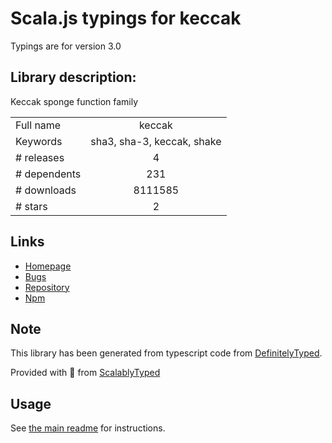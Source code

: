 
# Scala.js typings for keccak

Typings are for version 3.0

## Library description:
Keccak sponge function family

|                    |                 |
| ------------------ | :-------------: |
| Full name          | keccak |
| Keywords           | sha3, sha-3, keccak, shake |
| # releases         | 4 |
| # dependents       | 231 |
| # downloads        | 8111585 |
| # stars            | 2 |

## Links
- [Homepage](https://github.com/cryptocoinjs/keccak#readme)
- [Bugs](https://github.com/cryptocoinjs/keccak/issues)
- [Repository](https://github.com/cryptocoinjs/keccak)
- [Npm](https://www.npmjs.com/package/keccak)
    


## Note
This library has been generated from typescript code from [DefinitelyTyped](https://definitelytyped.org).

Provided with :purple_heart: from [ScalablyTyped](https://github.com/oyvindberg/ScalablyTyped)

## Usage
See [the main readme](../../readme.md) for instructions.


